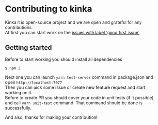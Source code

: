 # Contributing to kinka

Kinka it is open-source project and we are open and grateful for any contributions.  
At first you can start work on the [issues with label 'good first issue'](https://github.com/acacode/kinka/labels/good%20first%20issue)

## Getting started

Before to start working you should install all dependencies  
```
$ npm i
```
Next one you can launch `yarn test-server` command in package.json and open `http://localhost:7077`  
Then you can pick some issue or create new feature request and start working on it.  
Before to create PR you should cover your code in unit tests (if it possible) and call `yarn unit-test` command.
That command should be done is successfully.  

And also, thanks for making your contribution!
